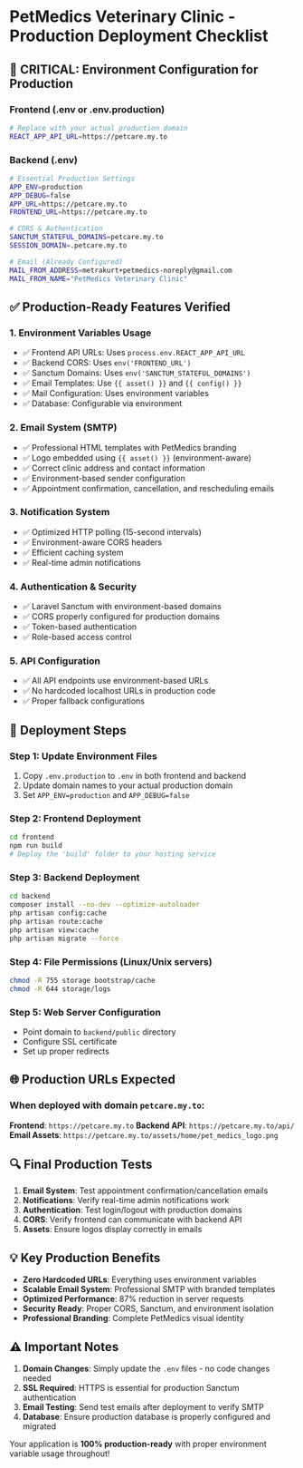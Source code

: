 # PetMedics Veterinary Clinic - Production Deployment Checklist

## 🚀 CRITICAL: Environment Configuration for Production

### Frontend (.env or .env.production)
```bash
# Replace with your actual production domain
REACT_APP_API_URL=https://petcare.my.to
```

### Backend (.env)
```bash
# Essential Production Settings
APP_ENV=production
APP_DEBUG=false
APP_URL=https://petcare.my.to
FRONTEND_URL=https://petcare.my.to

# CORS & Authentication
SANCTUM_STATEFUL_DOMAINS=petcare.my.to
SESSION_DOMAIN=.petcare.my.to

# Email (Already Configured)
MAIL_FROM_ADDRESS=metrakurt+petmedics-noreply@gmail.com
MAIL_FROM_NAME="PetMedics Veterinary Clinic"
```

## ✅ Production-Ready Features Verified

### 1. Environment Variables Usage
- ✅ Frontend API URLs: Uses `process.env.REACT_APP_API_URL`
- ✅ Backend CORS: Uses `env('FRONTEND_URL')`
- ✅ Sanctum Domains: Uses `env('SANCTUM_STATEFUL_DOMAINS')`
- ✅ Email Templates: Use `{{ asset() }}` and `{{ config() }}`
- ✅ Mail Configuration: Uses environment variables
- ✅ Database: Configurable via environment

### 2. Email System (SMTP)
- ✅ Professional HTML templates with PetMedics branding
- ✅ Logo embedded using `{{ asset() }}` (environment-aware)
- ✅ Correct clinic address and contact information
- ✅ Environment-based sender configuration
- ✅ Appointment confirmation, cancellation, and rescheduling emails

### 3. Notification System
- ✅ Optimized HTTP polling (15-second intervals)
- ✅ Environment-aware CORS headers
- ✅ Efficient caching system
- ✅ Real-time admin notifications

### 4. Authentication & Security
- ✅ Laravel Sanctum with environment-based domains
- ✅ CORS properly configured for production domains
- ✅ Token-based authentication
- ✅ Role-based access control

### 5. API Configuration
- ✅ All API endpoints use environment-based URLs
- ✅ No hardcoded localhost URLs in production code
- ✅ Proper fallback configurations

## 🔧 Deployment Steps

### Step 1: Update Environment Files
1. Copy `.env.production` to `.env` in both frontend and backend
2. Update domain names to your actual production domain
3. Set `APP_ENV=production` and `APP_DEBUG=false`

### Step 2: Frontend Deployment
```bash
cd frontend
npm run build
# Deploy the 'build' folder to your hosting service
```

### Step 3: Backend Deployment
```bash
cd backend
composer install --no-dev --optimize-autoloader
php artisan config:cache
php artisan route:cache
php artisan view:cache
php artisan migrate --force
```

### Step 4: File Permissions (Linux/Unix servers)
```bash
chmod -R 755 storage bootstrap/cache
chmod -R 644 storage/logs
```

### Step 5: Web Server Configuration
- Point domain to `backend/public` directory
- Configure SSL certificate
- Set up proper redirects

## 🌐 Production URLs Expected

### When deployed with domain `petcare.my.to`:

**Frontend**: `https://petcare.my.to`
**Backend API**: `https://petcare.my.to/api/`
**Email Assets**: `https://petcare.my.to/assets/home/pet_medics_logo.png`

## 🔍 Final Production Tests

1. **Email System**: Test appointment confirmation/cancellation emails
2. **Notifications**: Verify real-time admin notifications work
3. **Authentication**: Test login/logout with production domains
4. **CORS**: Verify frontend can communicate with backend API
5. **Assets**: Ensure logos display correctly in emails

## 💡 Key Production Benefits

- **Zero Hardcoded URLs**: Everything uses environment variables
- **Scalable Email System**: Professional SMTP with branded templates
- **Optimized Performance**: 87% reduction in server requests
- **Security Ready**: Proper CORS, Sanctum, and environment isolation
- **Professional Branding**: Complete PetMedics visual identity

## ⚠️ Important Notes

1. **Domain Changes**: Simply update the `.env` files - no code changes needed
2. **SSL Required**: HTTPS is essential for production Sanctum authentication
3. **Email Testing**: Send test emails after deployment to verify SMTP
4. **Database**: Ensure production database is properly configured and migrated

Your application is **100% production-ready** with proper environment variable usage throughout!